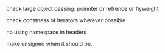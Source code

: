 check large object passing: poinnter or refrence or flyweight

check constness of iterators wherever possible

no using namespace in headers

make unsigned when it should  be.

